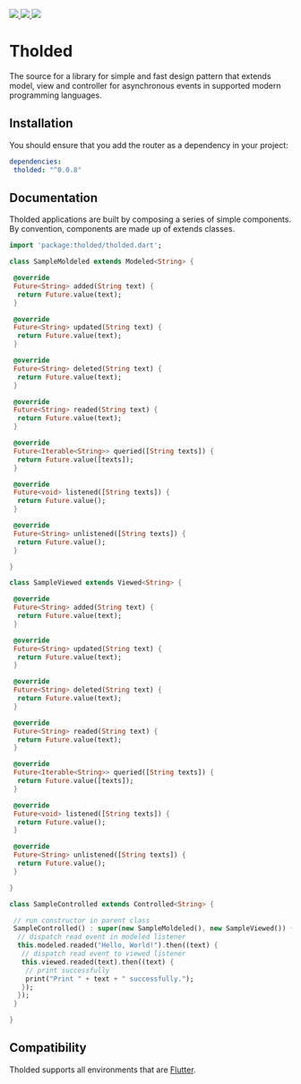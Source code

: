 <p>
 <a href="https://pub.dev/packages/tholded/" alt="Tholded on Pub">
  <img src="https://img.shields.io/pub/v/tholded.svg" />
 </a>
 <a href="https://travis-ci.org/walberbeltrame/tholded" alt="Tholded on TravisCI">
  <img src="https://travis-ci.org/walberbeltrame/tholded.svg" />
 </a>
 <a href="http://opensource.org/licenses/MIT" alt="MIT License">
  <img src="https://img.shields.io/github/license/walberbeltrame/tholded.svg" />
 </a>
</p>

# Tholded
The source for a library for simple and fast design pattern that extends model, view and controller for asynchronous events in supported modern programming languages.

## Installation
You should ensure that you add the router as a dependency in your project:
```yaml
dependencies:
 tholded: "^0.0.8"
```

## Documentation
Tholded applications are built by composing a series of simple components. By convention, components are made up of extends classes.
```dart
import 'package:tholded/tholded.dart';

class SampleMoldeled extends Modeled<String> {

 @override
 Future<String> added(String text) {
  return Future.value(text);
 }

 @override
 Future<String> updated(String text) {
  return Future.value(text);
 }

 @override
 Future<String> deleted(String text) {
  return Future.value(text);
 }

 @override
 Future<String> readed(String text) {
  return Future.value(text);
 }

 @override
 Future<Iterable<String>> queried([String texts]) {
  return Future.value([texts]);
 }

 @override
 Future<void> listened([String texts]) {
  return Future.value();
 }

 @override
 Future<String> unlistened([String texts]) {
  return Future.value();
 }

}

class SampleViewed extends Viewed<String> {

 @override
 Future<String> added(String text) {
  return Future.value(text);
 }

 @override
 Future<String> updated(String text) {
  return Future.value(text);
 }

 @override
 Future<String> deleted(String text) {
  return Future.value(text);
 }

 @override
 Future<String> readed(String text) {
  return Future.value(text);
 }

 @override
 Future<Iterable<String>> queried([String texts]) {
  return Future.value([texts]);
 }

 @override
 Future<void> listened([String texts]) {
  return Future.value();
 }

 @override
 Future<String> unlistened([String texts]) {
  return Future.value();
 }

}

class SampleControlled extends Controlled<String> {

 // run constructor in parent class
 SampleControlled() : super(new SampleMoldeled(), new SampleViewed()) {
  // dispatch read event in modeled listener
  this.modeled.readed("Hello, World!").then((text) {
   // dispatch read event to viewed listener
   this.viewed.readed(text).then((text) {
    // print successfully 
    print("Print " + text + " successfully.");
   });
  });
 }

}
```

## Compatibility
Tholded supports all environments that are [Flutter](https://flutter.dev/).